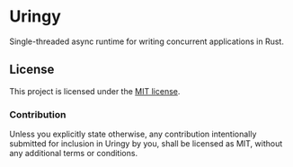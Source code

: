 Uringy
=========

Single-threaded async runtime for writing concurrent applications in Rust.

## License

This project is licensed under the [MIT license](LICENSE).

### Contribution

Unless you explicitly state otherwise, any contribution intentionally submitted
for inclusion in Uringy by you, shall be licensed as MIT, without any additional
terms or conditions.
